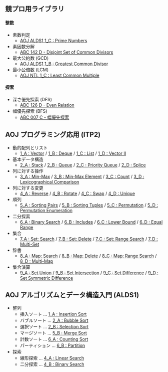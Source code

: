 ## 競プロ用ライブラリ

#### 整数
- 素数判定
    - [AOJ ALDS1 1_C : Prime Numbers](https://github.com/BEN2suzuka/proconlib/blob/master/AOJ_ALDS1/alds1_1c.cpp)
- 素因数分解
    - [ABC 142 D - Disjoint Set of Common Divisors](https://github.com/BEN2suzuka/proconlib/blob/master/AtCoder/abc142d.cpp)
- 最大公約数 (GCD)
    - [AOJ ALDS1 1_B : Greatest Common Divisor](https://github.com/BEN2suzuka/proconlib/blob/master/AOJ_ALDS1/alds1_1b.cpp)
- 最小公倍数 (LCM)
    - [AOJ NTL 1_C : Least Common Multiple](https://github.com/BEN2suzuka/proconlib/blob/master/AOJ_NTL/ntl_1c.cpp)

#### 探索
- 深さ優先探索 (DFS)
    - [ABC 126 D - Even Relation](https://github.com/BEN2suzuka/proconlib/blob/master/AtCoder/abc126d.cpp)
- 幅優先探索 (BFS)
    - [ABC 007 C - 幅優先探索](https://github.com/BEN2suzuka/proconlib/blob/master/AtCoder/abc007c.cpp)

## AOJ プログラミング応用 (ITP2)
- 動的配列とリスト
    - [1_A : Vector](https://github.com/BEN2suzuka/proconlib/blob/master/AOJ_ITP2/itp2_1a.cpp) / [1_B : Deque](https://github.com/BEN2suzuka/proconlib/blob/master/AOJ_ITP2/itp2_1b.cpp) / [1_C : List](https://github.com/BEN2suzuka/proconlib/blob/master/AOJ_ITP2/itp2_1c.cpp) / [1_D : Vector II](https://github.com/BEN2suzuka/proconlib/blob/master/AOJ_ITP2/itp2_1d.cpp)
- 基本データ構造
    - [2_A : Stack](https://github.com/BEN2suzuka/proconlib/blob/master/AOJ_ITP2/itp2_2a.cpp) / [2_B : Queue](https://github.com/BEN2suzuka/proconlib/blob/master/AOJ_ITP2/itp2_2b.cpp) / [2_C : Priority Queue](https://github.com/BEN2suzuka/proconlib/blob/master/AOJ_ITP2/itp2_2c.cpp) / [2_D : Splice](https://github.com/BEN2suzuka/proconlib/blob/master/AOJ_ITP2/itp2_2d.cpp)
- 列に対する操作
    - [3_A : Min-Max](https://github.com/BEN2suzuka/proconlib/blob/master/AOJ_ITP2/itp2_3a.cpp) / [3_B : Min-Max Element](https://github.com/BEN2suzuka/proconlib/blob/master/AOJ_ITP2/itp2_3b.cpp) / [3_C : Count](https://github.com/BEN2suzuka/proconlib/blob/master/AOJ_ITP2/itp2_3c.cpp) / [3_D : Lexicographical Comparison](https://github.com/BEN2suzuka/proconlib/blob/master/AOJ_ITP2/itp2_3d.cpp)
- 列に対する変更
    - [4_A : Reverse](https://github.com/BEN2suzuka/proconlib/blob/master/AOJ_ITP2/itp2_4a.cpp) / [4_B : Rotate](https://github.com/BEN2suzuka/proconlib/blob/master/AOJ_ITP2/itp2_4b.cpp) / [4_C : Swap](https://github.com/BEN2suzuka/proconlib/blob/master/AOJ_ITP2/itp2_4c.cpp) / [4_D : Unique](https://github.com/BEN2suzuka/proconlib/blob/master/AOJ_ITP2/itp2_4d.cpp)
- 順列
    - [5_A : Sorting Pairs](https://github.com/BEN2suzuka/proconlib/blob/master/AOJ_ITP2/itp2_5a.cpp) / [5_B : Sorting Tuples](https://github.com/BEN2suzuka/proconlib/blob/master/AOJ_ITP2/itp2_5b.cpp) / [5_C : Permutation](https://github.com/BEN2suzuka/proconlib/blob/master/AOJ_ITP2/itp2_5c.cpp) / [5_D : Permutation Enumeration](https://github.com/BEN2suzuka/proconlib/blob/master/AOJ_ITP2/itp2_5d.cpp)
- 二分探索
    - [6_A : Binary Search](https://github.com/BEN2suzuka/proconlib/blob/master/AOJ_ITP2/itp2_6a.cpp) / [6_B : Includes](https://github.com/BEN2suzuka/proconlib/blob/master/AOJ_ITP2/itp2_6b.cpp) / [6_C : Lower Bound](https://github.com/BEN2suzuka/proconlib/blob/master/AOJ_ITP2/itp2_6c.cpp) / [6_D : Equal Range](https://github.com/BEN2suzuka/proconlib/blob/master/AOJ_ITP2/itp2_6d.cpp)
- 集合
    - [7_A : Set: Search](https://github.com/BEN2suzuka/proconlib/blob/master/AOJ_ITP2/itp2_7a.cpp) / [7_B : Set: Delete](https://github.com/BEN2suzuka/proconlib/blob/master/AOJ_ITP2/itp2_7b.cpp) / [7_C : Set: Range Search](https://github.com/BEN2suzuka/proconlib/blob/master/AOJ_ITP2/itp2_7c.cpp) / [7_D : Multi-Set](https://github.com/BEN2suzuka/proconlib/blob/master/AOJ_ITP2/itp2_7d.cpp)
- 辞書
    - [8_A : Map: Search](https://github.com/BEN2suzuka/proconlib/blob/master/AOJ_ITP2/itp2_8a.cpp) / [8_B : Map: Delete](https://github.com/BEN2suzuka/proconlib/blob/master/AOJ_ITP2/itp2_8b.cpp) / [8_C : Map: Range Search](https://github.com/BEN2suzuka/proconlib/blob/master/AOJ_ITP2/itp2_8c.cpp) / [8_D : Multi-Map](https://github.com/BEN2suzuka/proconlib/blob/master/AOJ_ITP2/itp2_8d.cpp)
- 集合演算
    - [9_A : Set Union](https://github.com/BEN2suzuka/proconlib/blob/master/AOJ_ITP2/itp2_9a.cpp) / [9_B : Set Intersection](https://github.com/BEN2suzuka/proconlib/blob/master/AOJ_ITP2/itp2_9b.cpp) / [9_C : Set Difference](https://github.com/BEN2suzuka/proconlib/blob/master/AOJ_ITP2/itp2_9c.cpp) / [9_D : Set Symmetric Difference](https://github.com/BEN2suzuka/proconlib/blob/master/AOJ_ITP2/itp2_9d.cpp)

## AOJ アルゴリズムとデータ構造入門 (ALDS1)
- 整列
    - 挿入ソート ... [1_A : Insertion Sort](https://github.com/BEN2suzuka/proconlib/blob/master/AOJ_ALDS1/alds1_1a.cpp)
    - バブルソート ... [2_A : Bubble Sort](https://github.com/BEN2suzuka/proconlib/blob/master/AOJ_ALDS1/alds1_2a.cpp)
    - 選択ソート ... [2_B : Selection Sort](https://github.com/BEN2suzuka/proconlib/blob/master/AOJ_ALDS1/alds1_2b.cpp)
    - マージソート ... [5_B : Merge Sort](https://github.com/BEN2suzuka/proconlib/blob/master/AOJ_ALDS1/alds1_5b.cpp)
    - 計数ソート ... [6_A : Counting Sort](https://github.com/BEN2suzuka/proconlib/blob/master/AOJ_ALDS1/alds1_6a.cpp)
    - パーティション ... [6_B : Partition](https://github.com/BEN2suzuka/proconlib/blob/master/AOJ_ALDS1/alds1_6b.cpp)
- 探索
    - 線形探索 ... [4_A : Linear Search](https://github.com/BEN2suzuka/proconlib/blob/master/AOJ_ALDS1/alds1_4a.cpp)
    - 二分探索 ... [4_B : Binary Search](https://github.com/BEN2suzuka/proconlib/blob/master/AOJ_ALDS1/alds1_4b.cpp)